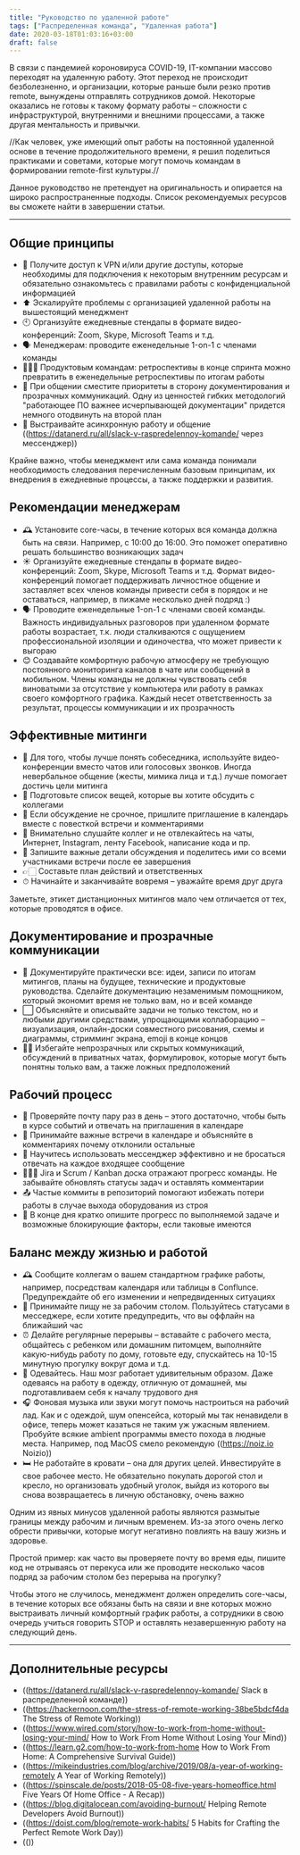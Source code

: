 ```yaml
---
title: "Руководство по удаленной работе"
tags: ["Распределенная команда", "Удаленная работа"]
date: 2020-03-18T01:03:16+03:00
draft: false
---
```


В связи с пандемией короновируса COVID-19, IT-компании массово переходят на удаленную работу. Этот переход не происходит безболезненно, и организации, которые раньше были резко против remote, вынуждены отправлять сотрудников домой. Некоторые оказались не готовы к такому формату работы – сложности с инфраструктурой, внутренними и внешними процессами, а также другая ментальность и привычки.

//Как человек, уже имеющий опыт работы на постоянной удаленной основе в течение продолжительного времени, я решил поделиться практиками и советами, которые могут помочь командам в формировании remote-first культуры.//

Данное руководство не претендует на оригинальность и опирается на широко распространенные подходы. Список рекомендуемых ресурсов вы сможете найти в завершении статьи.

 ***

 ## Общие принципы

- 🔐 Получите доступ к VPN и/или другие доступы, которые необходимы для подключения к некоторым внутренним ресурсам и обязательно ознакомьтесь с правилами работы с конфиденциальной информацией
- ⬆️ Эскалируйте проблемы с организацией удаленной работы на вышестоящий менеджмент
- 🕙 Организуйте ежедневные стендапы в формате видео-конференций: Zoom, Skype, Microsoft Teams и т.д.
- 🗣 Менеджерам: проводите еженедельные 1-on-1 с членами команды
- 🙇🏼‍♂️ Продуктовым командам: ретроспективы в конце спринта можно превратить в еженедельные ретроспективы по итогам работы
- 📃 При общении сместите приоритеты в сторону документирования и прозрачных коммуникаций. Одну из ценностей гибких методологий "работающее ПО важнее исчерпывающей документации" придется немного отодвинуть на второй план
- 💬 Выстраивайте асинхронную работу и общение ((https://datanerd.ru/all/slack-v-raspredelennoy-komande/ через мессенджер))

Крайне важно, чтобы менеджмент или сама команда понимали необходимость следования перечисленным базовым принципам, их внедрения в ежедневные процессы, а также поддержки и развития.

## Рекомендации менеджерам

- 🕰 Установите core-часы, в течение которых вся команда должна быть на связи. Например, с 10:00 до 16:00. Это поможет оперативно решать большинство возникающих задач
- ☀️ Организуйте ежедневные стендапы в формате видео-конференций: Zoom, Skype, Microsoft Teams и т.д. Формат видео-конференций помогает поддерживать личностное общение и заставляет всех членов команды привести себя в порядок и не оставаться, например, в пижаме несколько дней подряд :)
- 🗣 Проводите еженедельные 1-on-1 с членами своей команды. Важность индивидуальных разговоров при удаленном формате работы возрастает,  т.к. люди сталкиваются с ощущением профессиональной изоляции и одиночества, что может привести к выгораю
- 😊 Создавайте комфортную рабочую атмосферу не требующую постоянного мониторинга каналов в чате или сообщений в мобильном. Члены команды не должны чувствовать себя виноватыми за отсутствие у компьютера или работу в рамках своего комфортного графика. Каждый несет ответственность за результат, процессы коммуникации и их прозрачность

## Эффективные митинги

- 🎥 Для того, чтобы лучше понять собеседника, используйте видео-конференции вместо чатов или голосовых звонков. Иногда невербальное общение (жесты, мимика лица и т.д.) лучше помогает достичь цели митинга
- 📝 Подготовьте список вещей, которые вы хотите обсудить с коллегами
- 📅 Если обсуждение не срочное, пришлите приглашение в календарь вместе с повесткой встречи и комментариями
- 📵 Внимательно слушайте коллег и не отвлекайтесь на чаты, Интернет, Instagram, ленту Facebook, написание кода и пр.
- 📝 Запишите важные детали обсуждения и поделитесь ими со всеми участниками встречи после ее завершения
- 👉🏻 Составьте план действий и ответственных
- ⏱ Начинайте и заканчивайте вовремя – уважайте время друг друга

Заметьте, этикет дистанционных митингов мало чем отличается от тех, которые проводятся в офисе.

## Документирование и прозрачные коммуникации

- 📃 Документируйте практически все: идеи, записи по итогам митингов, планы на будущее, технические и продуктовые руководства. Сделайте документацию незаменимым помощником, который экономит время не только вам, но и всей команде
- ⬜️ Объясняйте и описывайте задачи не только текстом, но и любыми другими средствами, упрощающими коллаборацию – визуализация, онлайн-доски совместного рисования, схемы и диаграммы, стримминг экрана, emoji в конце концов
- ✋🏻 Избегайте непрозрачных или скрытых коммуникаций, обсуждений в приватных чатах, формулировок, которые могут быть понятны только вам, а также ложных предположений

## Рабочий процесс

- 💌 Проверяйте почту пару раз в день – этого достаточно, чтобы быть в курсе событий и отвечать на приглашения в календаре
- 📆 Принимайте важные встречи в календаре и объясняйте в комментариях почему отклонили остальные
- 💬 Научитесь использовать мессенджер эффективно и не бросаться отвечать на каждое входящее сообщение
- 👨🏼‍💻 Jira и Scrum / Kanban доска отражают прогресс команды. Не забывайте обновлять статусы задач и оставлять комментарии
- 📤 Частые коммиты в репозиторий помогают избежать потери работы в случае выхода оборудования из строя
- 🌃 В конце дня кратко опишите прогресс по выполняемой задаче и возможные блокирующие факторы, если таковые имеются

## Баланс между жизнью и работой

- 🕰 Сообщите коллегам о вашем стандартном графике работы, например, посредствам календаря или таблицы в Conflunce. Предупреждайте об его изменении и непредвиденных ситуациях
- 🍜 Принимайте пищу не за рабочим столом. Пользуйтесь статусами в месседжере, если хотите предупредить, что вы оффлайн на ближайший час
- ⏰ Делайте регулярные перерывы – вставайте с рабочего места, общайтесь с ребенком или домашним питомцем, выполняйте какую-нибудь работу по дому, готовьте еду, спускайтесь на 10-15 минутную прогулку вокруг дома и т.д.
- 👔 Одевайтесь. Наш мозг работает удивительным образом. Даже одеваясь на работу в одежду, отличную от домашней, мы подготавливаем себя к началу трудового дня
- 🎧 Фоновая музыка или звуки могут помочь настроиться на рабочий лад. Как и с одеждой, шум опенсейса, который мы так ненавидели в офисе, теперь может казаться не таким уж ужасным явлением. Пробуйте всякие ambient программы вместо похода в людные места. Например, под MacOS смело рекомендую ((https://noiz.io Noizio))
- 🛏 Не работайте в кровати – она для других целей. Инвестируйте в свое рабочее место. Не обязательно покупать дорогой стол и кресло, но организовать удобный уголок, выйдя из которого вы снова возвращаетесь в личную обстановку, очень важно

Одним из явных минусов удаленной работы являются размытые границы между рабочим и личным временем. Из-за этого очень легко обрести привычки, которые могут негативно повлиять на вашу жизнь и здоровье.

Простой пример: как часто вы проверяете почту во время еды, пишите код не отрываясь от перекуса или же проводите несколько часов подряд за рабочим столом без перерыва на прогулку?

Чтобы этого не случилось, менеджмент должен определить core-часы, в течение которых все обязаны быть на связи и вне которых можно выстраивать личный комфортный график работы, а сотрудники в свою очередь учиться говорить STOP и оставлять незавершенную работу на следующий день.

***

## Дополнительные ресурсы

- ((https://datanerd.ru/all/slack-v-raspredelennoy-komande/ Slack в распределенной команде))
- ((https://hackernoon.com/the-stress-of-remote-working-38be5bdcf4da The Stress of Remote Working))
- ((https://www.wired.com/story/how-to-work-from-home-without-losing-your-mind/ How to Work From Home Without Losing Your Mind))
- ((https://learn.g2.com/how-to-work-from-home How to Work From Home: A Comprehensive Survival Guide))
- ((https://mikeindustries.com/blog/archive/2019/08/a-year-of-working-remotely A Year of Working Remotely))
- ((https://spinscale.de/posts/2018-05-08-five-years-homeoffice.html Five Years Of Home Office - A Recap))
- ((https://blog.digitalocean.com/avoiding-burnout/ Helping Remote Developers Avoid Burnout))
- ((https://doist.com/blog/remote-work-habits/ 5 Habits for Crafting the Perfect Remote Work Day))
- (())
